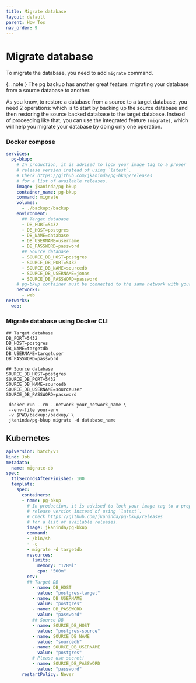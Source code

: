 ```yaml
---
title: Migrate database
layout: default
parent: How Tos
nav_order: 9
---
```


# Migrate database

To migrate the database, you need to add `migrate` command.

{: .note }
The pg backup has another great feature: migrating your database from a source database to another.

As you know, to restore a database from a source to a target database, you need 2 operations: which is to start by backing up the source database and then restoring the source backed database to the target database.
Instead of proceeding like that, you can use the integrated feature `(migrate)`, which will help you migrate your database by doing only one operation.


### Docker compose
```yml
services:
  pg-bkup:
    # In production, it is advised to lock your image tag to a proper
    # release version instead of using `latest`.
    # Check https://github.com/jkaninda/pg-bkup/releases
    # for a list of available releases.
    image: jkaninda/pg-bkup
    container_name: pg-bkup
    command: migrate
    volumes:
      - ./backup:/backup
    environment:
      ## Target database
      - DB_PORT=5432
      - DB_HOST=postgres
      - DB_NAME=database
      - DB_USERNAME=username
      - DB_PASSWORD=password
      ## Source database
      - SOURCE_DB_HOST=postgres
      - SOURCE_DB_PORT=5432
      - SOURCE_DB_NAME=sourcedb
      - SOURCE_DB_USERNAME=jonas
      - SOURCE_DB_PASSWORD=password
    # pg-bkup container must be connected to the same network with your database
    networks:
      - web
networks:
  web:
```

### Migrate database using Docker CLI


```
## Target database
DB_PORT=5432
DB_HOST=postgres
DB_NAME=targetdb
DB_USERNAME=targetuser
DB_PASSWORD=password

## Source database
SOURCE_DB_HOST=postgres
SOURCE_DB_PORT=5432
SOURCE_DB_NAME=sourcedb
SOURCE_DB_USERNAME=sourceuser
SOURCE_DB_PASSWORD=password
```

```shell
 docker run --rm --network your_network_name \
 --env-file your-env
 -v $PWD/backup:/backup/ \
 jkaninda/pg-bkup migrate -d database_name
```

## Kubernetes

```yaml
apiVersion: batch/v1
kind: Job
metadata:
  name: migrate-db
spec:
  ttlSecondsAfterFinished: 100
  template:
    spec:
      containers:
      - name: pg-bkup
        # In production, it is advised to lock your image tag to a proper
        # release version instead of using `latest`.
        # Check https://github.com/jkaninda/pg-bkup/releases
        # for a list of available releases.
        image: jkaninda/pg-bkup
        command:
        - /bin/sh
        - -c
        - migrate -d targetdb
        resources:
          limits:
            memory: "128Mi"
            cpu: "500m"
        env:
        ## Target DB
          - name: DB_HOST
            value: "postgres-target"
          - name: DB_USERNAME
            value: "postgres"
          - name: DB_PASSWORD
            value: "password"
          ## Source DB
          - name: SOURCE_DB_HOST
            value: "postgres-source"
          - name: SOURCE_DB_NAME
            value: "sourcedb"
          - name: SOURCE_DB_USERNAME
            value: "postgres"
          # Please use secret!
          - name: SOURCE_DB_PASSWORD
            value: "password"
      restartPolicy: Never
```